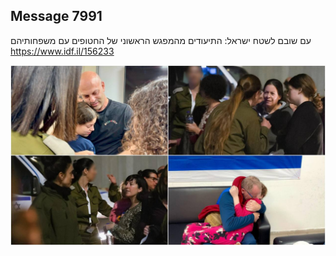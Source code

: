 ## Message 7991

עם שובם לשטח ישראל:
התיעודים מהמפגש הראשוני של החטופים עם משפחותיהם
https://www.idf.il/156233

![Photo](./7991/7991_photo.jpg)
